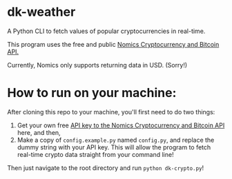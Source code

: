 # dk-weather
A Python CLI to fetch values of popular cryptocurrencies in real-time.

This program uses the free and public [Nomics Cryptocurrency and Bitcoin API.](https://p.nomics.com/cryptocurrency-bitcoin-api)

Currently, Nomics only supports returning data in USD. (Sorry!)

# How to run on your machine:
After cloning this repo to your machine, you'll first need to do two things:

1) Get your own free [API key to the Nomics Cryptocurrency and Bitcoin API](https://p.nomics.com/cryptocurrency-bitcoin-api) here, and then,
2) Make a copy of `config.example.py` named `config.py`, and replace the dummy string with your API key. This will allow the program to fetch real-time crypto data straight from your command line!

Then just navigate to the root directory and run `python dk-crypto.py`!
